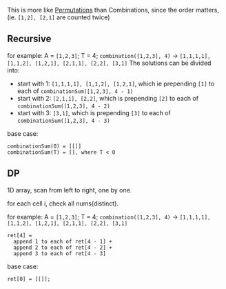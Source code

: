 This is more like [Permutations](https://github.com/anglee/howdy-web/blob/solved/LeetOJ2017/046-Permutations.notes.md) than Combinations, since the order matters, (ie. `[1,2], [2,1]` are counted twice)

## Recursive

for example: A = `[1,2,3]`; T = 4; `combination([1,2,3], 4)`
→ `[1,1,1,1], [1,1,2], [1,2,1], [2,1,1], [2,2], [3,1]`
The solutions can be divided into:
* start with 1: `[1,1,1,1], [1,1,2], [1,2,1]`, which ie prepending `[1]` to each of `combinationSum([1,2,3], 4 - 1)`
* start with 2: `[2,1,1], [2,2]`, which is prepending `[2]` to each of `combinationSum([1,2,3], 4 - 2)`
* start with 3: `[3,1]`, which is prepending `[3]` to each of `combinationSum([1,2,3], 4 - 3)`

base case:

```
combinationSum(0) = [[]]
combinationSum(T) = [], where T < 0
```

## DP

1D array, scan from left to right, one by one.

for each cell i, check all nums(distinct).

for example: A = `[1,2,3]`; T = 4; `combination([1,2,3], 4)`
→ `[1,1,1,1], [1,1,2], [1,2,1], [2,1,1], [2,2], [3,1]`

```
ret[4] =
  append 1 to each of ret[4 - 1] + 
  append 2 to each of ret[4 - 2] + 
  append 3 to each of ret[4 - 3]
```

base case:

```
ret[0] = [[]];
```